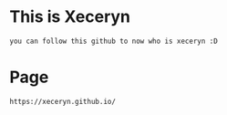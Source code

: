 # This is Xeceryn
    you can follow this github to now who is xeceryn :D

# Page
    https://xeceryn.github.io/
